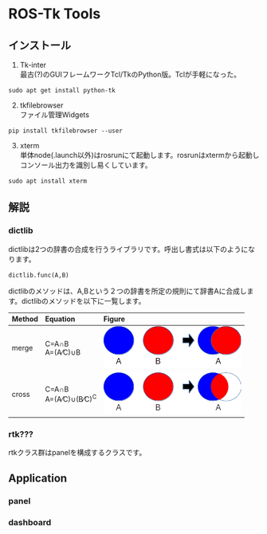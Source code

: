 # ROS-Tk Tools  

## インストール
1. Tk-inter  
最古(?)のGUIフレームワークTcl/TkのPython版。Tclが手軽になった。
~~~
sudo apt get install python-tk
~~~
2. tkfilebrowser  
ファイル管理Widgets
~~~
pip install tkfilebrowser --user
~~~
3. xterm  
単体node(.launch以外)はrosrunにて起動します。rosrunはxtermから起動しコンソール出力を識別し易くしています。
~~~
sudo apt install xterm
~~~

## 解説
### dictlib  
dictlibは2つの辞書の合成を行うライブラリです。呼出し書式は以下のようになります。
~~~  
dictlib.func(A,B)    
~~~
dictlibのメソッドは、A,Bという２つの辞書を所定の規則にて辞書Aに合成します。dictlibのメソッドを以下に一覧します。  

|Method|Equation|Figure|
|:----|:----|:----|
|merge|C=A&cap;B<br>A=(A&frasl;C)&cup;B|![merge](icon/merge.png)|
|cross|C=A&cap;B<br>A=(A&frasl;C)&cup;(B&frasl;C)<sup>C</sup>|![cross](icon/cross.png)|

### rtk???  
rtkクラス群はpanelを構成するクラスです。

## Application
### panel
### dashboard